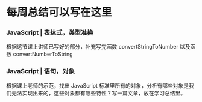 # 每周总结可以写在这里

### JavaScript | 表达式，类型准换
根据这节课上讲师已写好的部分，补充写完函数 convertStringToNumber
以及函数 convertNumberToString

### JavaScript | 语句，对象
根据课上老师的示范，找出 JavaScript 标准里所有的对象，分析有哪些对象是我们无法实现出来的，这些对象都有哪些特性？写一篇文章，放在学习总结里。
